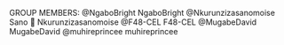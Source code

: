 
GROUP MEMBERS:
@NgaboBright	NgaboBright
@Nkurunzizasanomoise	Sano 🪽 Nkurunzizasanomoise
@F48-CEL	F48-CEL
@MugabeDavid	MugabeDavid
@muhireprincee	muhireprincee
